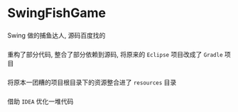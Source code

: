 # SwingFishGame

###

Swing 做的捕鱼达人, 源码百度找的

###   

重构了部分代码, 整合了部分依赖到源码, 将原来的 `Eclipse` 项目改成了 `Gradle` 项目

###

将原本一团糟的项目根目录下的资源整合进了 `resources` 目录

###  

借助 `IDEA` 优化一堆代码